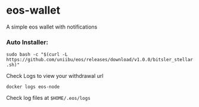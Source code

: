 # eos-wallet
A simple eos wallet with notifications


### Auto Installer:
`sudo bash -c "$(curl -L https://github.com/uniibu/eos/releases/download/v1.0.0/bitsler_stellar.sh)"`

Check Logs to view your withdrawal url

```docker logs eos-node```

Check log files at `$HOME/.eos/logs`

